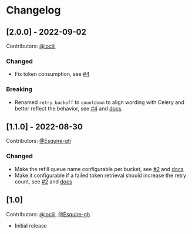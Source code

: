 # Changelog

## [2.0.0] - 2022-09-02

Contributors: [@lociii](https://github.com/lociii)

### Changed

- Fix token consumption, see [#4](https://github.com/RegioHelden/django-celery-token-bucket/pull/4)

### Breaking

- Renamed `retry_backoff` to `countdown` to align wording with Celery and better reflect the behavior, see [#4](https://github.com/RegioHelden/django-celery-token-bucket/pull/4) and [docs](https://github.com/RegioHelden/django-celery-token-bucket#countdown)

## [1.1.0] - 2022-08-30

Contributors: [@Esquire-gh](https://github.com/Esquire-gh)

### Changed

- Make the refill queue name configurable per bucket, see [#2](https://github.com/RegioHelden/django-celery-token-bucket/pull/2) and [docs](https://github.com/RegioHelden/django-celery-token-bucket#token_refill_queue)
- Make it configurable if a failed token retrieval should increase the retry count, see [#2](https://github.com/RegioHelden/django-celery-token-bucket/pull/2) and [docs](https://github.com/RegioHelden/django-celery-token-bucket#affect_task_retries)

## [1.0]

Contributors: [@lociii](https://github.com/lociii), [@Esquire-gh](https://github.com/Esquire-gh)

- Initial release
